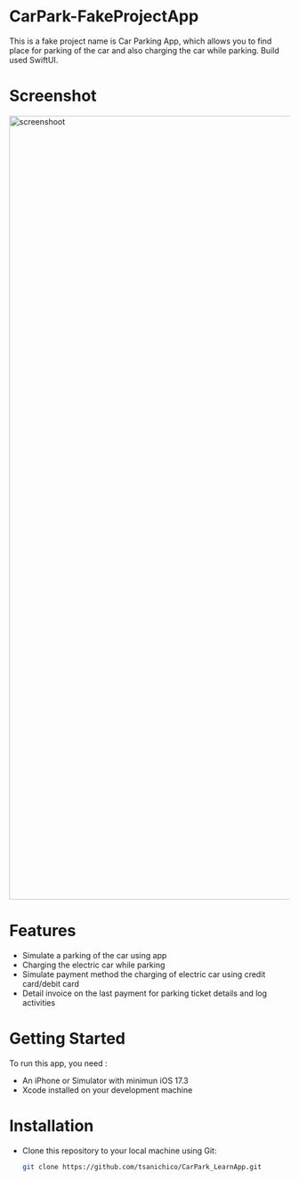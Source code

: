 #  CarPark-FakeProjectApp
This is a fake project name is Car Parking App, which allows you to find place for parking of the car and also charging the car while parking. Build used SwiftUI.

# Screenshot
<img width="1409" alt="screenshoot" src="https://github.com/tsanichico/CarPark_LearnApp/assets/57589714/ff761deb-82c9-41e2-ba4e-fb0643302a39">

# Features
- Simulate a parking of the car using app
- Charging the electric car while parking 
- Simulate payment method the charging of electric car using credit card/debit card
- Detail invoice on the last payment for parking ticket details and log activities

# Getting Started 
To run this app, you need : 
- An iPhone or Simulator with minimun iOS 17.3
- Xcode installed on your development machine

# Installation 
- Clone this repository to your local machine using Git:
   ```bash
   git clone https://github.com/tsanichico/CarPark_LearnApp.git
  
    


